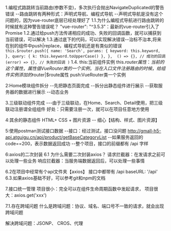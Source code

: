 1.编程式路跳转当前路由(参数不变)，多次执行会抛出NavigateDuplicated的警告错误
--路由跳转有两种形式：声明式导航、编程式导航
--声明式导航是没有这个问题的，因为vue-router底层已经处理好了
1.1.为什么编程式导航进行路由跳转的时候就有这种警告错误呢？
"vue-router": "^3.5.3"：最新的vue-router引入了Promise
1.2.通过给push方法传递相应的成功、失败的回调函数，就可以捕获到当前错误，可以解决
1.3.通过底下的代码，可以实现解决错误--治标不治本,将来在别的组件中push|replace，编程式导航还是有类似的错误
    ```
    this.$router.push({
        name: 'Search',
        params: {
        keyword: this.keyword,
        },
        query: {
        k: this.keyword.toUpperCase()
        },
    }, 
    () => {}, // 成功的回调
    (error) => {}, // 失败的回调
    )
    ```
1.4.
this:当前组件实例
this.$router属性：当前的这个属性，属性值VueRouter类的一个实例，当在入口文件注册路由的时候，给组件实例添加的$router|$route属性
push:VueRouter类一个实例

2:Home模块组件拆分
--先把静态页面完成
--拆分出静态组件进行展示
--获取服务器的数据进行展示
--动态业务

3.三级联动组件完成
---由于三级联动，在Home、Search、Detail使用，把三级联动注册谓全组组件
好处：只需要注册一次，就可以在项目任意地方使用

4:其余的静态组件
HTML+ CSS + 图片资源 -- 细心【结构、样式、图片资源】

5:使用postman测试接口数据
--接口：经过测试，接口没问题
    http://gmall-h5-api.atguigu.cn/api/product/getBaseCategoryList
--如果服务返回的code==200，表示数据返回成功
--整个项目，接口的前缀都有 /api 字样

6:axios的二次封装
6.1 为什么需要二次封装axios？
请求拦截器：在发请求之前可以处理一些业务
响应拦截器：当服务端数据返回后，可以处理一些事情

6.2在项目中经常有个api文件夹【axios】
接口中都带有 /api
baseURL: '/api'
6.3.如果axios基础不好，可以参考git和npm的文档

7.接口统一管理
项目很小：完全可以在组件生命周期函数中发起请求，
项目很大：axios.get('xxx')

7.1.存在跨域问题
什么是跨域问题：协议、域名、端口号不一致的请求，就会出现跨域问题

解决跨域问题：JSONP、 CROS、代理



